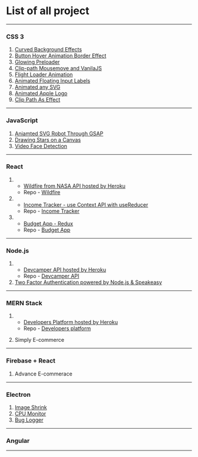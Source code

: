 # List of all project
---

### CSS 3

1. [Curved Background Effects](https://dudek-igor.github.io/CSS__Curved_Background_Effects/)
2. [Button Hover Animation Border Effect](https://dudek-igor.github.io/CSS__Button_Hover_Animation_Border_Effect/)
3. [Glowing Preloader](https://dudek-igor.github.io/CSS__Glowing_Preloader/)
4. [Clip-path Mousemove and VanilaJS](https://dudek-igor.github.io/CSS__Clip-path_Mousemove_and_VanilaJS/)
5. [Flight Loader Animation](https://dudek-igor.github.io/CSS__Flight_Loader_Animation/)
6. [Animated Floating Input Labels](https://dudek-igor.github.io/CSS__Animated_Floating_Input_Labels/)
7. [Animated any SVG](https://dudek-igor.github.io/CSS__Animated_any_SVG/)
8. [Animated Apple Logo](https://dudek-igor.github.io/CSS__Animated_Apple_Logo/)
9. [Clip Path As Effect](https://dudek-igor.github.io/CSS__Clip_Path_As_Effect/)

---

### JavaScript

1. [Aniamted SVG Robot Through GSAP](https://dudek-igor.github.io/JS__Aniamted_SVG_Robot_Through_GSAP/)
2. [Drawing Stars on a Canvas](https://dudek-igor.github.io/JS__Draving_Stars_on_a_Canvas/)
3. [Video Face Detection](https://dudek-igor.github.io/JS__Video_Face_Detection/)

---

### React
1. - [Wildfire from NASA API hosted by Heroku](https://intense-gorge-41641.herokuapp.com/)
    - Repo - [Wildfire](https://github.com/dudek-igor/React__Wildfire_from_NASA_API)
2. - [Income Tracker - use Context API with useReducer](https://dudek-igor.github.io/React__Income_Tracker/)
    - Repo - [Income Tracker](https://github.com/dudek-igor/React__Income_Tracker)
3. - [Budget App - Redux](https://dudek-igor.github.io/React__Budget_App/)
    - Repo - [Budget App](https://github.com/dudek-igor/React__Budget_App)

---

### Node.js

1. - [Devcamper API hosted by Heroku](https://devcampers-igor-dudek.herokuapp.com/)
    - Repo - [Devcamper API](https://github.com/dudek-igor/Node__Devcamper_backend_API)
2. [Two Factor Authentication powered by Node.js & Speakeasy](https://github.com/dudek-igor/Node__Two_Factor_Authentication_powered_by_Node.js_Speakeasy)
---

### MERN Stack 

1. - [Developers Platform hosted by Heroku](https://protected-mountain-93708.herokuapp.com/)
    - Repo - [Developers platform](https://github.com/dudek-igor/MERN__Developers_Platform)
    
2. Simply E-commerce

---

### Firebase + React

1. Advance E-commerace

---

### Electron

1. [Image Shrink](https://github.com/dudek-igor/Electron__ImageShrink)
2. [CPU Monitor](https://github.com/dudek-igor/Electron__CPU-monitor)
3. [Bug Logger](https://github.com/dudek-igor/Electron__BugLogger)

---

### Angular

---
